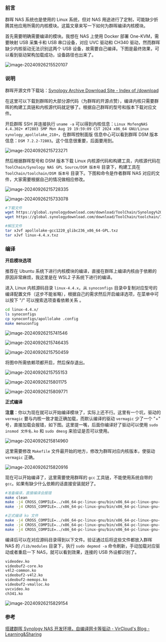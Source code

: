 ### 前言

群晖 NAS 系统也是使用的 Linux 系统，但对 NAS 用途进行了定制，可能缺少折腾其他应用所需的内核模块。这篇文章来写一下如何为群晖编译内核模块。

首先需要明确需要编译的模块。我想在 NAS 上使用 Docker 部署 One-KVM，需要映射 USB 采集卡和 USB 串口设备，对应 UVC 驱动和 CH340 驱动，然而群晖缺少内核驱动无法识别这两个 USB 设备，故需要自己编译。下图是最终效果，可以看到驱动架构加载成功，设备路径也出来了。

![image-20240926215520107](./img/image-20240926215520107.png)

### 说明

群晖开源文件下载站：[Synology Archive Download Site - Index of /download](https://archive.synology.cn/download)

在这里可以下载到群晖的大部分源代码（为群晖的开源点赞），编译内核只需要群晖的构建工具链和内核源代码就足够了。根据自己群晖的型号和版本下载对应文件。

开启群晖 SSH 并连接执行 `uname -a` 可以得到内核信息：`Linux MofengNAS 4.4.302+ #72803 SMP Mon Aug 19 19:59:09 CST 2024 x86_64 GNU/Linux synology_apollolake_218+`，在群晖控制面版 信息中心可以看到群晖 DSM 版本信息：`DSM 7.2.2-72803`。这个信息很重要，后面要用到。

![image-20240926215723271](./img/image-20240926215723271.png)

然后根据群晖型号和 DSM 版本下载 Linux 内核源代码和构建工具，内核源代码在  `ToolChain/Synology NAS GPL Source/DSM 版本号` 目录下，构建工具在 `ToolChain/toolchain/DSM 版本号` 目录下。下图和命令是作者群晖 NAS 对应的文件，大家需要根据自己的情况做相应修改。

![image-20240926215728335](./img/image-20240926215728335.png)

![image-20240926215733078](./img/image-20240926215733078.png)

```bash
#下载文件
wget https://global.synologydownload.com/download/ToolChain/Synology%20NAS%20GPL%20Source/7.2-64570/apollolake/linux-4.4.x.txz
wget https://global.synologydownload.com/download/ToolChain/toolchain/7.2-72746/Intel%20x86%20Linux%204.4.180%20%28Apollolake%29/apollolake-gcc1220_glibc236_x86_64-GPL.txz

#解压文件
tar xJvf apollolake-gcc1220_glibc236_x86_64-GPL.txz
tar xJvf linux-4.4.x.txz
```

### 编译

**开启模块选项**

推荐在 Ubuntu 系统下进行内核模块的编译，直接在群晖上编译内核由于依赖的原因非常麻烦，我这里是在 WSL2 子系统下进行的编译。

进入 Linux 内核源码目录 `linux-4.4.x`，从 `synoconfigs`  目录中复制对应型号的编译配置文件（这步不能省略），根据自己的需求然后开启编译选项，在菜单中可以按下 "/" 可以搜索选项查看依赖关系 。

```bash
cd linux-4.4.x/
ls synoconfigs
cp synoconfigs/apollolake .config
make menuconfig
```

![image-20240926215741546](./img/image-20240926215741546.png)

![image-20240926215746435](./img/image-20240926215746435.png)

![image-20240926215750459](./img/image-20240926215750459.png)

将图中所需依赖项都开启，然后保存退出。

![image-20240926215755153](./img/image-20240926215755153.png)

![image-20240926215801175](./img/image-20240926215801175.png)

![image-20240926215809771](./img/image-20240926215809771.png)

**正式编译**

**注意**：你以为现在就可以开始编译模块了，实际上还不行。这里有一个坑，驱动的 `vermagic` 要与内核一致才能正确加载，而默认编译的驱动 `vermagic` 少了一个 "+" 号，直接加载会报错，如下图。这里提一嘴，后面你编译好了驱动可以使用 `sudo insmod 文件名.ko` 和 `sudo dmesg` 来验证是否可以使用。

![image-20240926215814960](./img/image-20240926215814960.png)

这里需要修改 `Makefile` 文件最开始的地方，修改为群晖对应内核版本，使驱动 `vermagic`  正确。

![image-20240926215820916](./img/image-20240926215820916.png)

现在可以开始编译了，这里需要使用群晖的 `gcc` 工具链，不能使用系统自带的 `gcc`。如果有缺少什么依赖的话直接安装就好了。

```bash
#准备编译，直接编译会报错
make clean
make -j4 CROSS_COMPILE=../x86_64-pc-linux-gnu/bin/x86_64-pc-linux-gnu- prepare
make -j4 CROSS_COMPILE=../x86_64-pc-linux-gnu/bin/x86_64-pc-linux-gnu- scripts

#正式编译 ko 文件
make -j4 CROSS_COMPILE=../x86_64-pc-linux-gnu/bin/x86_64-pc-linux-gnu- -C . M=drivers/media/v4l2-core modules
make -j4 CROSS_COMPILE=../x86_64-pc-linux-gnu/bin/x86_64-pc-linux-gnu- -C . M=drivers/media/usb/uvc modules
make -j4 CROSS_COMPILE=../x86_64-pc-linux-gnu/bin/x86_64-pc-linux-gnu- -C . M=drivers/usb/serial modules
```

编译后可以在对应源码目录得到以下文件。验证通过后将这些文件都放入群晖 NAS 的 `/lib/modules` 目录下，执行 `sudo depmod -a` 命令刷新，手动加载对应驱动或者重启一下 NAS，就可以看到效果，连接的 USB 外设都识别了。

```bash
videodev.ko
videobuf2-core.ko
v4l2-common.ko
videobuf2-v4l2.ko
videobuf2-memops.ko
videobuf2-vmalloc.ko
uvcvideo.ko
ch341.ko
```

![image-20240926215829154](./img/image-20240926215829154.png)

### 参考

[搭建群晖 Synology NAS 开发环境，自编译网卡等驱动 - VirCloud's Blog - Learning&Sharing](https://vircloud.net/exp/dsm-driver.html)